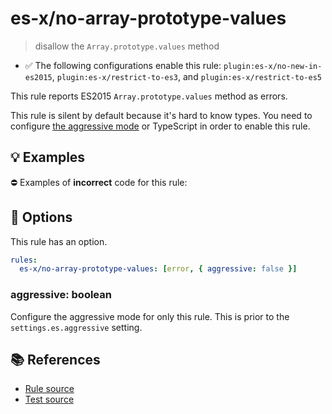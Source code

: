 # es-x/no-array-prototype-values
> disallow the `Array.prototype.values` method

- ✅ The following configurations enable this rule: `plugin:es-x/no-new-in-es2015`, `plugin:es-x/restrict-to-es3`, and `plugin:es-x/restrict-to-es5`

This rule reports ES2015 `Array.prototype.values` method as errors.

This rule is silent by default because it's hard to know types. You need to configure [the aggressive mode](../#the-aggressive-mode) or TypeScript in order to enable this rule.

## 💡 Examples

⛔ Examples of **incorrect** code for this rule:

<eslint-playground type="bad" code="/*eslint es-x/no-array-prototype-values: [error, { aggressive: true }] */
foo.values()
" />

## 🔧 Options

This rule has an option.

```yml
rules:
  es-x/no-array-prototype-values: [error, { aggressive: false }]
```

### aggressive: boolean

Configure the aggressive mode for only this rule.
This is prior to the `settings.es.aggressive` setting.

## 📚 References

- [Rule source](https://github.com/ota-meshi/eslint-plugin-es-x/blob/v4.1.0/lib/rules/no-array-prototype-values.js)
- [Test source](https://github.com/ota-meshi/eslint-plugin-es-x/blob/v4.1.0/tests/lib/rules/no-array-prototype-values.js)
